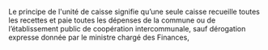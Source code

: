 Le principe de l'unité de caisse signifie qu’une seule caisse recueille toutes les recettes et paie toutes les dépenses de la commune ou de l’établissement public de coopération intercommunale, sauf dérogation expresse donnée par le ministre chargé des Finances,